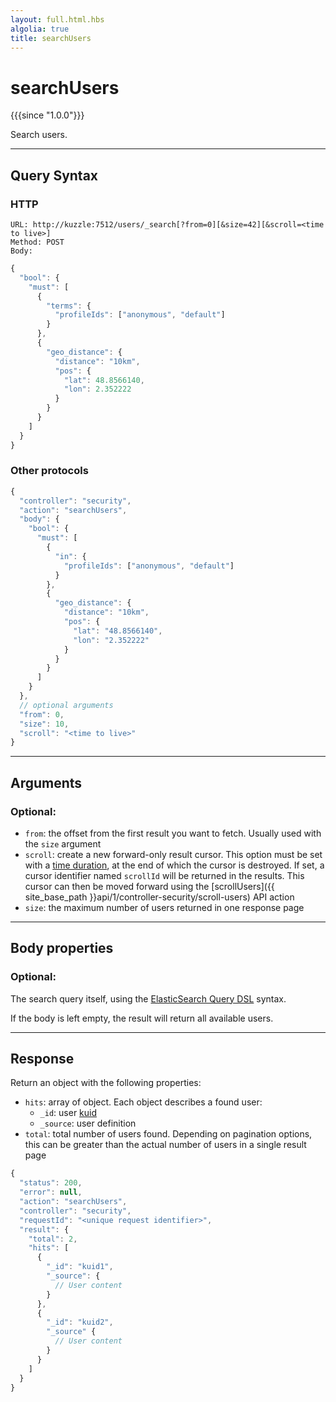 ```yaml
---
layout: full.html.hbs
algolia: true
title: searchUsers
---
```


# searchUsers

{{{since "1.0.0"}}}

Search users.

---

## Query Syntax

### HTTP

```http
URL: http://kuzzle:7512/users/_search[?from=0][&size=42][&scroll=<time to live>]
Method: POST  
Body:
```

```js
{
  "bool": {
    "must": [
      {
        "terms": {
          "profileIds": ["anonymous", "default"]
        }
      },
      {
        "geo_distance": {
          "distance": "10km",
          "pos": {
            "lat": 48.8566140,
            "lon": 2.352222
          }
        }
      }
    ]
  }
}
```

### Other protocols

```js
{
  "controller": "security",
  "action": "searchUsers",
  "body": {
    "bool": {
      "must": [
        {
          "in": {
            "profileIds": ["anonymous", "default"]
          }
        },
        {
          "geo_distance": {
            "distance": "10km",
            "pos": {
              "lat": "48.8566140",
              "lon": "2.352222"
            }
          }
        }
      ]
    }
  },
  // optional arguments
  "from": 0,
  "size": 10,
  "scroll": "<time to live>"
}
```

---

## Arguments

### Optional:

* `from`: the offset from the first result you want to fetch.  Usually used with the `size` argument
* `scroll`: create a new forward-only result cursor. This option must be set with a [time duration](https://www.elastic.co/guide/en/elasticsearch/reference/5.6/common-options.html#time-units), at the end of which the cursor is destroyed. If set, a cursor identifier named `scrollId` will be returned in the results. This cursor can then be moved forward using the [scrollUsers]({{ site_base_path }}api/1/controller-security/scroll-users) API action
* `size`: the maximum number of users returned in one response page

---

## Body properties

### Optional:

The search query itself, using the [ElasticSearch Query DSL](https://www.elastic.co/guide/en/elasticsearch/reference/5.6/query-dsl.html) syntax.

If the body is left empty, the result will return all available users.

---

## Response

Return an object with the following properties:

* `hits`: array of object. Each object describes a found user:
  * `_id`: user [kuid]({{site_base_path}}guide/1/kuzzle-depth/authentication/#the-kuzzle-user-identifier)
  * `_source`: user definition
* `total`: total number of users found. Depending on pagination options, this can be greater than the actual number of users in a single result page

```javascript
{
  "status": 200,                     
  "error": null,                     
  "action": "searchUsers",
  "controller": "security",
  "requestId": "<unique request identifier>",
  "result": {
    "total": 2,
    "hits": [
      {
        "_id": "kuid1",
        "_source": {
          // User content
        }
      },
      {
        "_id": "kuid2",
        "_source" {
          // User content
        }
      }
    ]
  }
}
```
